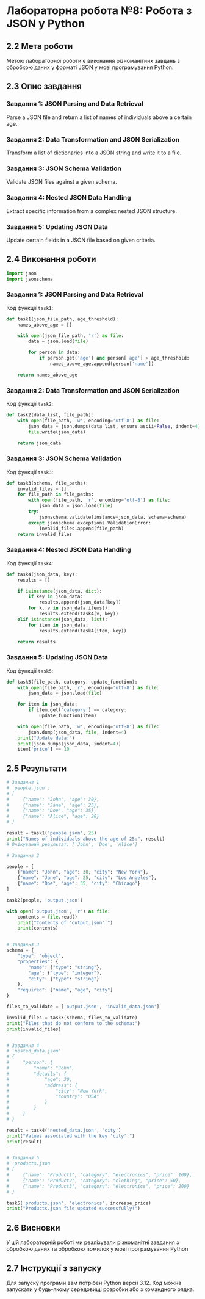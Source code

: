 # Лабораторна робота №8: Робота з JSON у Python

## 2.2 Мета роботи
Метою лабораторної роботи є виконання різноманітних завдань з обробкою даних у форматі JSON у мові програмування Python.

## 2.3 Опис завдання

### Завдання 1: JSON Parsing and Data Retrieval
Parse a JSON file and return a list of names of individuals above a certain age.

### Завдання 2: Data Transformation and JSON Serialization
Transform a list of dictionaries into a JSON string and write it to a file.

### Завдання 3: JSON Schema Validation
Validate JSON files against a given schema.

### Завдання 4: Nested JSON Data Handling
Extract specific information from a complex nested JSON structure.

### Завдання 5: Updating JSON Data
Update certain fields in a JSON file based on given criteria.

## 2.4 Виконання роботи
```python
import json
import jsonschema
```
### Завдання 1: JSON Parsing and Data Retrieval
Код функції `task1`:
```python
def task1(json_file_path, age_threshold):
    names_above_age = []

    with open(json_file_path, 'r') as file:
        data = json.load(file)

        for person in data:
            if person.get('age') and person['age'] > age_threshold:
                names_above_age.append(person['name'])

    return names_above_age
```
### Завдання 2: Data Transformation and JSON Serialization
Код функції `task2`:
```python
def task2(data_list, file_path):
    with open(file_path, 'w', encoding='utf-8') as file:
        json_data = json.dumps(data_list, ensure_ascii=False, indent=4)
        file.write(json_data)

    return json_data
```
### Завдання 3: JSON Schema Validation
Код функції `task3`:
```python
def task3(schema, file_paths):
    invalid_files = []
    for file_path in file_paths:
        with open(file_path, 'r', encoding='utf-8') as file:
            json_data = json.load(file)
        try:
            jsonschema.validate(instance=json_data, schema=schema)
        except jsonschema.exceptions.ValidationError:
            invalid_files.append(file_path)
    return invalid_files
```
### Завдання 4: Nested JSON Data Handling
Код функції `task4`:
```python
def task4(json_data, key):
    results = []

    if isinstance(json_data, dict):
        if key in json_data:
            results.append(json_data[key])
        for k, v in json_data.items():
            results.extend(task4(v, key))
    elif isinstance(json_data, list):
        for item in json_data:
            results.extend(task4(item, key))

    return results
```
### Завдання 5: Updating JSON Data
Код функції `task5`:
```python
def task5(file_path, category, update_function):
    with open(file_path, 'r', encoding='utf-8') as file:
        json_data = json.load(file)

    for item in json_data:
        if item.get('category') == category:
            update_function(item)

    with open(file_path, 'w', encoding='utf-8') as file:
        json.dump(json_data, file, indent=4)
    print("Update data:")
    print(json.dumps(json_data, indent=4))
    item['price'] += 10 

```
## 2.5 Результати
```python
# Завдання 1
# 'people.json':
# [
#     {"name": "John", "age": 30},
#     {"name": "Jane", "age": 25},
#     {"name": "Doe", "age": 35},
#     {"name": "Alice", "age": 20}
# ]

result = task1('people.json', 25)
print("Names of individuals above the age of 25:", result)
# Очікуваний результат: ['John', 'Doe', 'Alice']

# Завдання 2

people = [
    {"name": "John", "age": 30, "city": "New York"},
    {"name": "Jane", "age": 25, "city": "Los Angeles"},
    {"name": "Doe", "age": 35, "city": "Chicago"}
]

task2(people, 'output.json')

with open('output.json', 'r') as file:
    contents = file.read()
    print("Contents of 'output.json':")
    print(contents)


# Завдання 3
schema = {
    "type": "object",
    "properties": {
        "name": {"type": "string"},
        "age": {"type": "integer"},
        "city": {"type": "string"}
    },
    "required": ["name", "age", "city"]
}

files_to_validate = ['output.json', 'invalid_data.json']

invalid_files = task3(schema, files_to_validate)
print("Files that do not conform to the schema:")
print(invalid_files)


# Завдання 4
# 'nested_data.json'
# {
#     "person": {
#         "name": "John",
#         "details": {
#             "age": 30,
#             "address": {
#                 "city": "New York",
#                 "country": "USA"
#             }
#         }
#     }
# }

result = task4('nested_data.json', 'city')
print("Values associated with the key 'city':")
print(result)


# Завдання 5
# 'products.json
# [
#     {"name": "Product1", "category": "electronics", "price": 100},
#     {"name": "Product2", "category": "clothing", "price": 50},
#     {"name": "Product3", "category": "electronics", "price": 200}
# ]

task5('products.json', 'electronics', increase_price)
print("Products.json file updated successfully!")

```

## 2.6 Висновки
У цій лабораторній роботі ми реалізували різноманітні завдання з обробкою даних та обробкою помилок у мові програмування Python

## 2.7 Інструкції з запуску
Для запуску програми вам потрібен Python версії 3.12. Код можна запускати у будь-якому середовищі розробки або з командного рядка.

